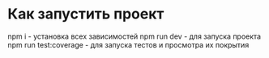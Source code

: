 # Как запустить проект

npm i - установка всех зависимостей
npm run dev - для запуска проекта
npm run test:coverage - для запуска тестов и просмотра их покрытия
